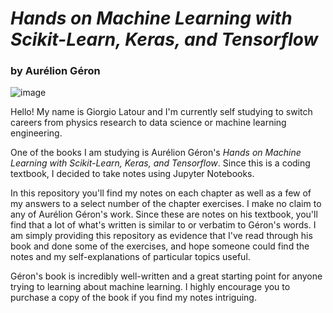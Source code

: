# *Hands on Machine Learning with Scikit-Learn, Keras, and Tensorflow*
### by Aurélion Géron

![image](https://user-images.githubusercontent.com/111900227/194188960-bab40860-f4e1-482b-8483-a1ccd6953991.png)

Hello! My name is Giorgio Latour and I'm currently self studying to switch careers from physics research to data 
science or machine learning engineering.

One of the books I am studying is Aurélion Géron's *Hands on Machine Learning with Scikit-Learn, Keras, and Tensorflow*. 
Since this is a coding textbook, I decided to take notes using Jupyter Notebooks. 

In this repository you'll find my notes on each chapter as well as a few of my answers to a select number of the chapter exercises. I make no claim to any of Aurélion Géron's work. Since these are notes on his textbook, you'll find that a lot of what's written is similar to or verbatim to Géron's words. I am simply providing this repository as evidence that I've read through his book and done some of the exercises, and hope someone could find the notes and my self-explanations of particular topics useful.

Géron's book is incredibly well-written and a great starting point for anyone trying to learning about machine learning. I highly encourage you to purchase a copy of the book if you find my notes intriguing.